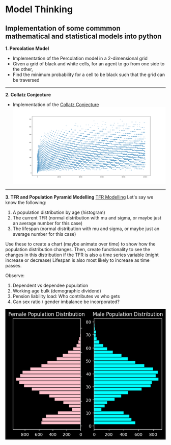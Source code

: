 # Model Thinking

## Implementation of some commmon mathematical and statistical models into python

**1. Percolation Model**
  - Implementation of the Percolation model in a 2-dimensional grid
  - Given a grid of black and white cells, for an agent to go from one side to the other,
  - Find the minimum probability for a cell to be black such that the grid can be traversed
---
**2. Collatz Conjecture**
  - Implementation of the [Collatz Conjecture](https://en.wikipedia.org/wiki/Collatz_conjecture)
  ![Collatz Image](Colllatz_100000.png)
---
**3. TFR and Population Pyramid Modelling**
[TFR Modelling](TFR_Modelling_and_Simulations.ipynb)
Let's say we know the following:
1. A population distribution by age (histogram)
2. The current TFR (normal distribution with mu and sigma, or maybe just an average number for this case)
3. The lifespan (normal distribution with mu and sigma, or maybe just an average number for this case)

Use these to create a chart (maybe animate over time) to show how the population distribution changes.
Then, create functionality to see the changes in this distribution if the TFR is also a time series variable (might increase or decrease)
Lifespan is also most likely to increase as time passes.

Observe:
1. Dependent vs dependee population
2. Working age bulk (demographic dividend)
3. Pension liability load: Who contributes vs who gets
4. Can sex ratio / gender imbalance be incorporated?

![Simulated_population_pyramid](pyramid.png)
